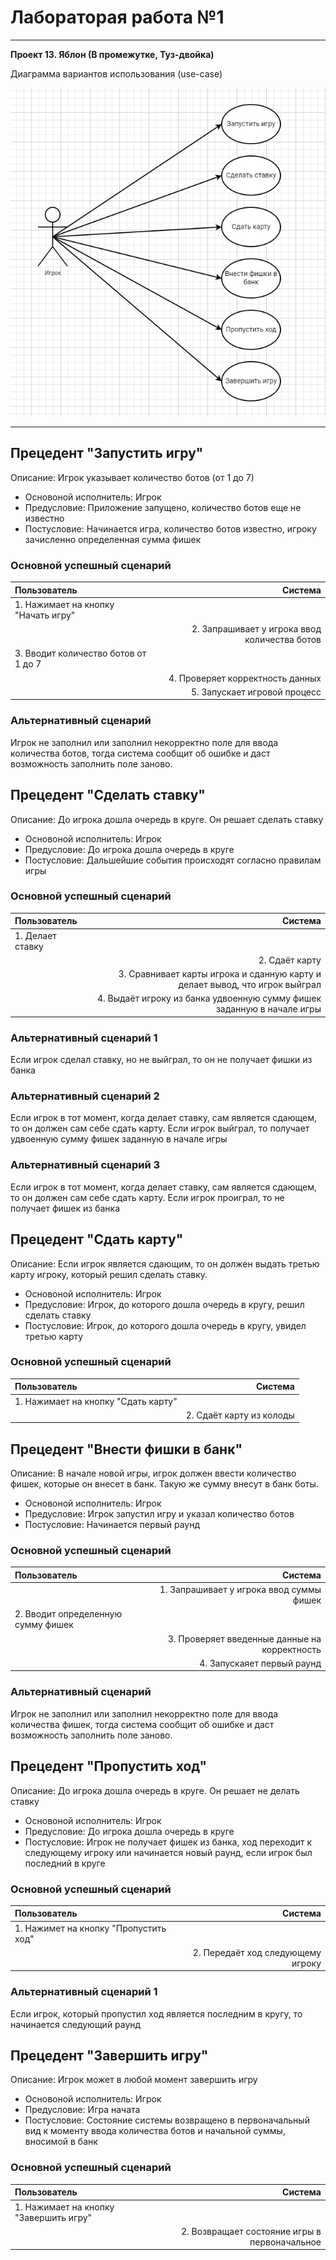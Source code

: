 # Лабораторая работа №1
___
__Проект 13. Яблон (В промежутке, Туз-двойка)__

Диаграмма вариантов использования (use-case)

![uml диаграмма](uml.jpg)
___
## Прецедент "Запустить игру"
Описание: Игрок указывает количество ботов (от 1 до 7)
* Основоной исполнитель: Игрок
* Предусловие: Приложение запущено, количество ботов еще не известно
* Постусловие: Начинается игра, количество ботов известно, игроку зачисленно определенная сумма фишек
### Основной успешный сценарий
Пользователь | Система
:-----------------------|-----------------------:
1\. Нажимает на кнопку "Начать игру" |
|| 2\. Запрашивает у игрока ввод количества ботов
3\. Вводит количество ботов от 1 до 7 | 
|| 4\. Проверяет корректность данных
|| 5\. Запускает игровой процесс

### Альтернативный сценарий
Игрок не заполнил или заполнил некорректно поле для ввода количества ботов, тогда система сообщит об ошибке и даст возможность заполнить поле заново.

## Прецедент "Сделать ставку"
Описание: До игрока дошла очередь в круге. Он решает сделать ставку
* Основоной исполнитель: Игрок
* Предусловие: До игрока дошла очередь в круге
* Постусловие: Дальшейшие события происходят согласно правилам игры

### Основной успешный сценарий
Пользователь | Система
:-----------------------|-----------------------:
1\.  Делает ставку  |
|| 2\. Сдаёт карту
|| 3\. Сравнивает карты игрока и сданную карту и делает вывод, что игрок выйграл
|| 4\. Выдаёт игроку из банка удвоенную сумму фишек заданную в начале игры

### Альтернативный сценарий 1
Если игрок сделал ставку, но не выйграл, то он не получает фишки из банка

### Альтернативный сценарий 2
Если игрок в тот момент, когда делает ставку, сам является сдающем, то он должен сам себе сдать карту. Если игрок выйграл, то получает удвоенную сумму фишек заданную в начале игры

### Альтернативный сценарий 3
Если игрок в тот момент, когда делает ставку, сам является сдающем, то он должен сам себе сдать карту. Если игрок проиграл, то не получает фишек из банка

## Прецедент "Сдать карту"
Описание: Если игрок является сдающим, то он должен выдать третью карту игроку, который решил сделать ставку.
* Основоной исполнитель: Игрок
* Предусловие: Игрок, до которого дошла очередь в кругу, решил сделать ставку
* Постусловие: Игрок, до которого дошла очередь в кругу, увидел третью карту
### Основной успешный сценарий
Пользователь | Система
:-----------------------|-----------------------:
1\. Нажимает на кнопку "Сдать карту" | 
|| 2\. Сдаёт карту из колоды

## Прецедент "Внести фишки в банк"
Описание: В начале новой игры, игрок должен ввести количество фишек, которые он внесет в банк. Такую же сумму внесут в банк боты.
* Основоной исполнитель: Игрок
* Предусловие: Игрок запустил игру и указал количество ботов
* Постусловие: Начинается первый раунд

### Основной успешный сценарий
Пользователь | Система
:-----------------------|-----------------------:
|| 1\. Запрашивает у игрока ввод суммы фишек
2\. Вводит определенную сумму фишек  |
|| 3\. Проверяет введенные данные на корректность
|| 4\. Запускаяет первый раунд

### Альтернативный сценарий
Игрок не заполнил или заполнил некорректно поле для ввода количества фишек, тогда система сообщит об ошибке и даст возможность заполнить поле заново.

## Прецедент "Пропустить ход"
Описание: До игрока дошла очередь в круге. Он решает не делать ставку
* Основоной исполнитель: Игрок
* Предусловие: До игрока дошла очередь в круге
* Постусловие: Игрок не получает фишек из банка, ход переходит к следующему игроку или начинается новый раунд, если игрок был последний в круге

### Основной успешный сценарий
Пользователь | Система
:-----------------------|-----------------------:
1\.  Нажимет на кнопку "Пропустить ход"  |
|| 2\. Передаёт ход следующему игроку

### Альтернативный сценарий 1
Если игрок, который пропустил ход является последним в кругу, то начинается следующий раунд

## Прецедент "Завершить игру"
Описание: Игрок может в любой момент завершить игру
* Основоной исполнитель: Игрок
* Предусловие: Игра начата
* Постусловие: Состояние системы возвращено в первоначальный вид к моменту ввода количества ботов и начальной суммы, вносимой в банк

### Основной успешный сценарий
Пользователь | Система
:-----------------------|-----------------------:
1\. Нажимает на кнопку "Завершить игру"  | 
|| 2\. Возвращает состояние игры в первоначальное
